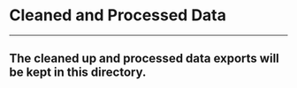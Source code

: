 # Cleaned and Processed Data
---
## The cleaned up and processed data exports will be kept in this directory.